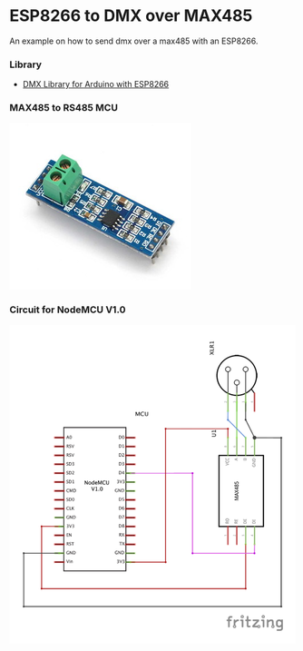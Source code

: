 # ESP8266 to DMX over MAX485
An example on how to send dmx over a max485 with an ESP8266.

### Library
- [DMX Library for Arduino with ESP8266](https://github.com/Rickgg/ESP-Dmx)

### MAX485 to RS485 MCU
[![Max485](documentation/max485.jpg)](https://www.aliexpress.com/item/FREE-SHIPPING-5PCS-LOT-MAX485-module-RS485-module-TTL-turn-RS-485-module-MCU-development-accessories/1738470391.html?spm=2114.search0104.3.57.4be9268aPDQrqa&ws_ab_test=searchweb0_0,searchweb201602_3_10065_10068_204_318_319_10059_10884_10887_100031_10696_450_320_10084_10083_10103_452_10618_535_534_10307_533_532_448_449_10134,searchweb201603_2,ppcSwitch_0&algo_expid=0ea8df45-c2bc-4a0a-afba-c7e46db1f402-8&algo_pvid=0ea8df45-c2bc-4a0a-afba-c7e46db1f402)

### Circuit for NodeMCU V1.0
![Circuit](documentation/ESP8266_DMXController_Prototype_schem.png)

